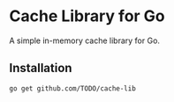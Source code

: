 # Cache Library for Go

A simple in-memory cache library for Go.

## Installation

```bash
go get github.com/TODO/cache-lib
